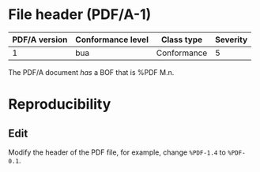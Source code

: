 # File header (PDF/A-1)

| PDF/A version | Conformance level | Class type  | Severity |
| ------------- | ----------------- | ----------  | -------- |
| 1             | bua               | Conformance | 5        |

The PDF/A document _has_ a BOF that is %PDF M.n.

# Reproducibility
## Edit
Modify the header of the PDF file, for example, change `%PDF-1.4` to `%PDF-0.1`.
